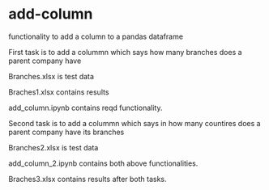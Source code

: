 # add-column
functionality to add a column to a pandas dataframe

First task is to add a colummn which says how many branches does a parent company have

Branches.xlsx is test data

Braches1.xlsx contains results

add_column.ipynb contains reqd functionality.

Second task is to add a colummn which says in how many countires does a parent company have its branches

Branches2.xlsx is test data

add_column_2.ipynb contains both above functionalities.

Braches3.xlsx contains results after both tasks.
